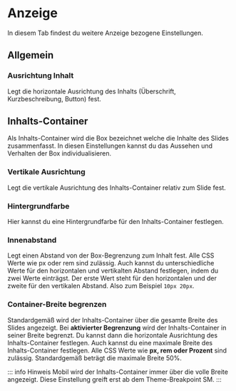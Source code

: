 # Anzeige
In diesem Tab findest du weitere Anzeige bezogene Einstellungen.

## Allgemein

### Ausrichtung Inhalt
Legt die horizontale Ausrichtung des Inhalts (Überschrift, Kurzbeschreibung, Button) fest.

## Inhalts-Container
Als Inhalts-Container wird die Box bezeichnet welche die Inhalte des Slides zusammenfasst. In diesen Einstellungen kannst du das Aussehen und Verhalten der Box individualisieren.

### Vertikale Ausrichtung
Legt die vertikale Ausrichtung des Inhalts-Container relativ zum Slide fest.

### Hintergrundfarbe
Hier kannst du eine Hintergrundfarbe für den Inhalts-Container festlegen.

### Innenabstand
Legt einen Abstand von der Box-Begrenzung zum Inhalt fest. Alle CSS Werte wie px oder rem sind zulässig. Auch kannst du unterschiedliche Werte für den horizontalen und vertikalten Abstand festlegen, indem du zwei Werte einträgst. Der erste Wert steht für den horizontalen und der zweite für den vertikalen Abstand. Also zum Beispiel `10px 20px`.

### Container-Breite begrenzen
Standardgemäß wird der Inhalts-Container über die gesamte Breite des Slides angezeigt. Bei **aktivierter Begrenzung** wird der Inhalts-Container in seiner Breite begrenzt. Du kannst dann die horizontale Ausrichtung des Inhalts-Container festlegen. Auch kannst du eine maximale Breite des Inhalts-Container festlegen. Alle CSS Werte wie **px, rem oder Prozent** sind zulässig. Standardgemäß beträgt die maximale Breite 50%.

::: info Hinweis
Mobil wird der Inhalts-Container immer über die volle Breite angezeigt. Diese Einstellung greift erst ab dem Theme-Breakpoint SM.
:::